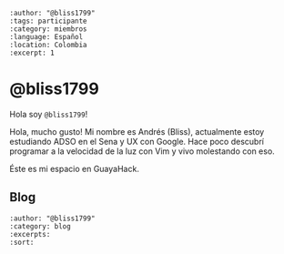 
```{post} 2023-07-22
:author: "@bliss1799"
:tags: participante
:category: miembros
:language: Español
:location: Colombia
:excerpt: 1
```

# @bliss1799

Hola soy `@bliss1799`! 

Hola, mucho gusto! Mi nombre es Andrés (Bliss), actualmente estoy estudiando ADSO en el Sena y UX con Google.
Hace poco descubrí programar a la velocidad de la luz con Vim y vivo molestando con eso. 

Éste es mi espacio en GuayaHack.


## Blog

```{postlist}
:author: "@bliss1799"
:category: blog
:excerpts:
:sort:
```

